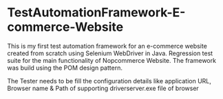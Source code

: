 # TestAutomationFramework-E-commerce-Website
This is my first test automation framework for an e-commerce website created from scratch using Selenium WebDriver in Java.
Regression test suite for the main functionality of Nopcommerce Website.
The framework was build using the POM design pattern.

The Tester needs to be fill the configuration details like
application URL,
Browser name &
Path of supporting driverserver.exe file of browser
